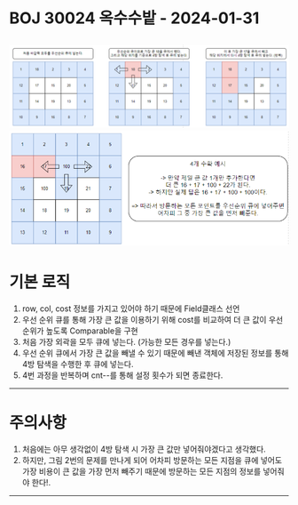 # BOJ 30024 옥수수밭 - 2024-01-31
![poster1](./BOJ_30024_옥수수밭_1.png)
![poster2](./BOJ_30024_옥수수밭_2.png)
-------------
# 기본 로직
1. row, col, cost 정보를 가지고 있어야 하기 때문에 Field클래스 선언
2. 우선 순위 큐를 통해 가장 큰 값을 이용하기 위해 cost를 비교하여 더 큰 값이 우선순위가 높도록 Comparable을 구현
3. 처음 가장 외곽을 모두 큐에 넣는다. (가능한 모든 경우를 넣는다.)
4. 우선 순위 큐에서 가장 큰 값을 빼낼 수 있기 때문에 빼낸 객체에 저장된 정보를 통해 4방 탐색을 수행한 후 큐에 넣는다.
5. 4번 과정을 반복하며 cnt--를 통해 설정 횟수가 되면 종료한다.
-------------

# 주의사항
1. 처음에는 아무 생각없이 4방 탐색 시 가장 큰 값만 넣어줘야겠다고 생각했다.
2. 하지만, 그림 2번의 문제를 만나게 되어 어차피 방문하는 모든 지점을 큐에 넣어도 가장 비용이 큰 값을 가장 먼저 빼주기 때문에 
    방문하는 모든 지점의 정보를 넣어줘야 한다!.
-------------